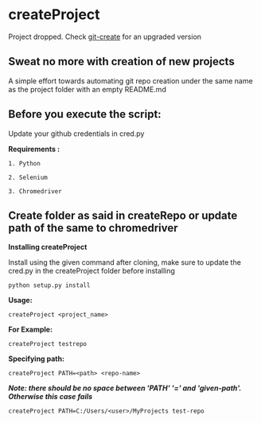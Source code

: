 # createProject

Project dropped. Check [git-create](https://github.com/1hef001/git-create) for an upgraded version

## Sweat no more with creation of new projects

A simple effort towards automating git repo creation under the same name as the project folder with an empty README.md

## Before you execute the script:

Update your github credentials in cred.py


**Requirements :**

    1. Python

    2. Selenium
    
    3. Chromedriver

## Create folder as said in createRepo or update path of the same to chromedriver

**Installing createProject**

Install using the given command after cloning, make sure to update the cred.py in the createProject folder before installing

```
python setup.py install
```


**Usage:**
```
createProject <project_name>
```

**For Example:**
```
createProject testrepo
```

**Specifying path:**
```
createProject PATH=<path> <repo-name>
```

***Note: there should be no space between 'PATH' '=' and 'given-path'. Otherwise this case fails***
```
createProject PATH=C:/Users/<user>/MyProjects test-repo
```

